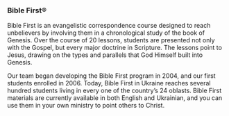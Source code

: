 ### Bible First&reg;

Bible First is an evangelistic correspondence course designed to reach unbelievers by involving them in a chronological study of the book of Genesis. Over the course of 20 lessons, students are presented not only with the Gospel, but every major doctrine in Scripture. The lessons point to Jesus, drawing on the types and parallels that God Himself built into Genesis.

Our team began developing the Bible First program in 2004, and our first students enrolled in 2006. Today, Bible First in Ukraine reaches several hundred students living in every one of the country&rsquo;s 24 oblasts. Bible First materials are currently available in both English and Ukrainian, and you can use them in your own ministry to point others to Christ.
